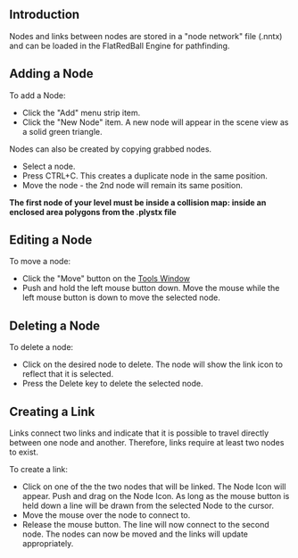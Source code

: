 ## Introduction

Nodes and links between nodes are stored in a "node network" file (.nntx) and can be loaded in the FlatRedBall Engine for pathfinding.

## Adding a Node

To add a Node:

-   Click the "Add" menu strip item.
-   Click the "New Node" item. A new node will appear in the scene view as a solid green triangle.

Nodes can also be created by copying grabbed nodes.

-   Select a node.
-   Press CTRL+C. This creates a duplicate node in the same position.
-   Move the node - the 2nd node will remain its same position.

**The first node of your level must be inside a collision map: inside an enclosed area polygons from the .plystx file**

## Editing a Node

To move a node:

-   Click the "Move" button on the [Tools Window](/frb/docs/index.php?title=Gui:Tools_Window&action=edit&redlink=1 "Gui:Tools Window (page does not exist)")
-   Push and hold the left mouse button down. Move the mouse while the left mouse button is down to move the selected node.

## Deleting a Node

To delete a node:

-   Click on the desired node to delete. The node will show the link icon to reflect that it is selected.
-   Press the Delete key to delete the selected node.

## Creating a Link

Links connect two links and indicate that it is possible to travel directly between one node and another. Therefore, links require at least two nodes to exist.

To create a link:

-   Click on one of the the two nodes that will be linked. The Node Icon will appear. Push and drag on the Node Icon. As long as the mouse button is held down a line will be drawn from the selected Node to the cursor.
-   Move the mouse over the node to connect to.
-   Release the mouse button. The line will now connect to the second node. The nodes can now be moved and the links will update appropriately.
